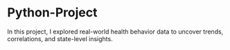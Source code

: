 # Python-Project
In this project, I explored real-world health behavior data to uncover trends, correlations, and state-level insights.
